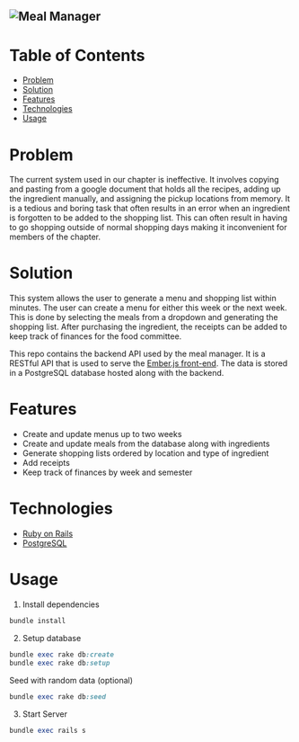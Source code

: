 ![Meal Manager](https://i.imgur.com/PRPO2JL.png)
---
# Table of Contents
- [Problem](#problem)
- [Solution](#solution)
- [Features](#features)
- [Technologies](#technologies)
- [Usage](#usage)
# Problem
The current system used in our chapter is ineffective. It involves copying and pasting from a google document that holds all the recipes, adding up the ingredient manually, and assigning the pickup locations from memory. It is a tedious and boring task that often results in an error when an ingredient is forgotten to be added to the shopping list. This can often result in having to go shopping outside of normal shopping days making it inconvenient for members of the chapter. 

# Solution
This system allows the user to generate a menu and shopping list within minutes. The user can create a menu for either this week or the next week. This is done by selecting the meals from a dropdown and generating the shopping list. After purchasing the ingredient, the receipts can be added to keep track of finances for the food committee.

This repo contains the backend API used by the meal manager. It is a RESTful API that is used to serve the [Ember.js front-end](https://github.com/dca123/food-web). The data is stored in a PostgreSQL database hosted along with the backend. 

# Features
-   Create and update menus up to two weeks
-   Create and update meals from the database along with ingredients
-   Generate shopping lists ordered by location and type of ingredient
-   Add receipts
-   Keep track of finances by week and semester
# Technologies
- [Ruby on Rails](https://rubyonrails.org/)
- [PostgreSQL](https://www.postgresql.org/)
# Usage
1. Install dependencies
```ruby
bundle install
```
2. Setup database
```ruby
bundle exec rake db:create
bundle exec rake db:setup
```
Seed with random data (optional)
```ruby
bundle exec rake db:seed
```
 3. Start Server
 ```ruby
 bundle exec rails s
```
